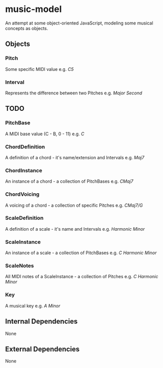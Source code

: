 # music-model
An attempt at some object-oriented JavaScript, modeling some musical concepts as objects.

## Objects
### Pitch
Some specific MIDI value e.g. _C5_

### Interval
Represents the difference between two Pitches e.g. _Major Second_

## TODO
### PitchBase
A MIDI base value (C - B, 0 - 11) e.g. _C_

### ChordDefinition
A definition of a chord - it's name/extension and Intervals e.g. _Maj7_

### ChordInstance
An instance of a chord - a collection of PitchBases e.g. _CMaj7_

### ChordVoicing
A voicing of a chord - a collection of specific Pitches e.g. _CMaj7/G_

### ScaleDefinition
A definition of a scale - it's name and Intervals e.g. _Harmonic Minor_

### ScaleInstance
An instance of a scale - a collection of PitchBases e.g. _C Harmonic Minor_

### ScaleNotes
All MIDI notes of a ScaleInstance - a collection of Pitches e.g. _C Harmonic Minor_

### Key
A musical key e.g. _A Minor_

## Internal Dependencies
None

## External Dependencies
None
